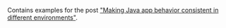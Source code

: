 Contains examples for the post
["Making Java app behavior consistent in different environments"](https://www.kovalenko.link/blog/make-app-behavior-consistent).
